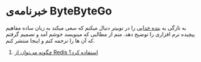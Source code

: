 # خبرنامه‌ی ByteByteGo 

به تازگی یه [بنده خدایی](https://twitter.com/alexxubyte) را در توییتر دنبال میکنم  که سعی میکند به زبان ساده مفاهیم پیچیده نرم افزاری را توضیح دهد. منم از مطالبی که مینویسد خوشم آمد و تصمیم گرفتم که آن ها را ترجمه کنم و اینجا منتشر کنم.

1. [چگونه می‌توان از Redis استفاده کرد؟](articles/How_can_Redis_be_used.md)
